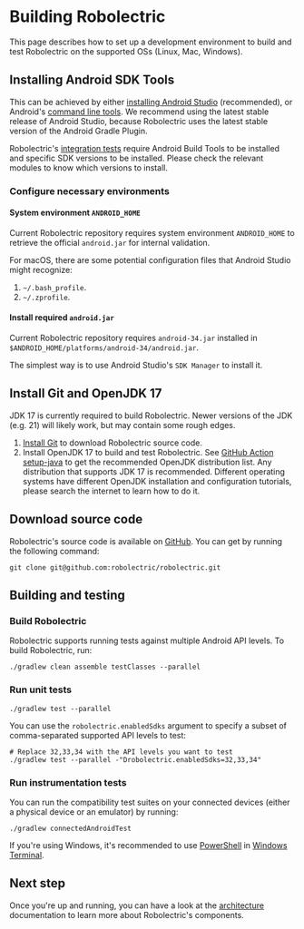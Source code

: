 # Building Robolectric

This page describes how to set up a development environment to build and test Robolectric on the
supported OSs (Linux, Mac, Windows).

## Installing Android SDK Tools

This can be achieved by either [installing Android Studio][android-studio-download] (recommended),
or Android's [command line tools][android-command-line-tools]. We recommend using the latest stable
release of Android Studio, because Robolectric uses the latest stable version of the Android Gradle
Plugin.

Robolectric's [integration tests][robolectric-integration-tests] require Android Build Tools to be
installed and specific SDK versions to be installed. Please check the relevant modules to know which
versions to install.

### Configure necessary environments

#### System environment `ANDROID_HOME`

Current Robolectric repository requires system environment `ANDROID_HOME` to retrieve the official
`android.jar` for internal validation.

For macOS, there are some potential configuration files that Android Studio might recognize:

1. `~/.bash_profile`.
2. `~/.zprofile`.

#### Install required `android.jar`

Current Robolectric repository requires `android-34.jar` installed in
`$ANDROID_HOME/platforms/android-34/android.jar`.

The simplest way is to use Android Studio's `SDK Manager` to install it.

## Install Git and OpenJDK 17

JDK 17 is currently required to build Robolectric. Newer versions of the JDK (e.g. 21) will likely
work, but may contain some rough edges.

1. [Install Git][git-downloads] to download Robolectric source code.
2. Install OpenJDK 17 to build and test Robolectric. See
   [GitHub Action setup-java][github-actions-setup-java] to get the recommended OpenJDK distribution
   list. Any distribution that supports JDK 17 is recommended. Different operating systems have
   different OpenJDK installation and configuration tutorials, please search the internet to learn
   how to do it.

## Download source code

Robolectric's source code is available on [GitHub][robolectric-github]. You can get by running the
following command:

```shell
git clone git@github.com:robolectric/robolectric.git
```

## Building and testing

### Build Robolectric

Robolectric supports running tests against multiple Android API levels. To build Robolectric, run:

```shell
./gradlew clean assemble testClasses --parallel
```

### Run unit tests

```shell
./gradlew test --parallel
```

You can use the `robolectric.enabledSdks` argument to specify a subset of comma-separated supported
API levels to test:

```shell
# Replace 32,33,34 with the API levels you want to test
./gradlew test --parallel -"Drobolectric.enabledSdks=32,33,34"
```

### Run instrumentation tests

You can run the compatibility test suites on your connected devices (either a physical device or an
emulator) by running:

```shell
./gradlew connectedAndroidTest
```

If you're using Windows, it's recommended to use [PowerShell][power-shell] in
[Windows Terminal][windows-terminal].

## Next step

Once you're up and running, you can have a look at the [architecture](architecture.md) documentation
to learn more about Robolectric's components.

[android-command-line-tools]: https://developer.android.com/studio#command-line-tools-only
[android-studio-download]: https://developer.android.com/studio#download
[git-downloads]: https://git-scm.com/downloads
[github-actions-setup-java]: https://github.com/actions/setup-java#supported-distributions
[power-shell]: https://github.com/PowerShell/PowerShell
[robolectric-github]: https://github.com/robolectric/robolectric
[robolectric-integration-tests]: https://github.com/robolectric/robolectric/tree/master/integration_tests
[windows-terminal]: https://github.com/microsoft/terminal
